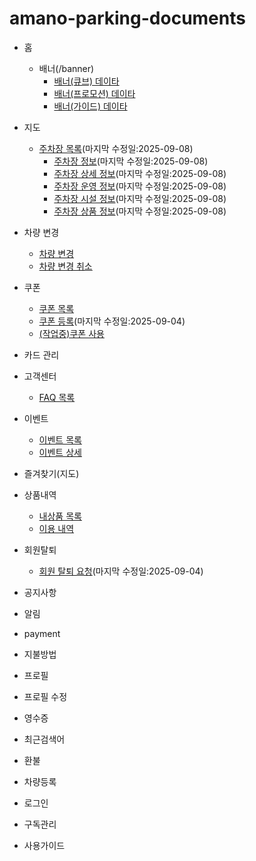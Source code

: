 # amano-parking-documents

- 홈
    - 배너(/banner)
        - [배너(큐브) 데이타](./documents/api/home/home_cube_dto/HomeCubeDto/overview.md)
        - [배너(프로모션) 데이타](./documents/api/home/home_promotion_dto/HomePromotionDto/overview.md)
        - [배너(가이드) 데이타](./documents/api/home/home_guide_dto/HomeGuideDto/overview.md)

- 지도
    - [주차장 목록](./documents/api/plots/plot_dto/PlotDto/overview.md)(마지막 수정일:2025-09-08)
        - [주차장 정보](./documents/api/plots/plot_dto/PlotInfoDto/overview.md)(마지막 수정일:2025-09-08)
        - [주차장 상세 정보](./documents/api/plots/plot_detail_dto/PlotDetailDto/overview.md)(마지막 수정일:2025-09-08)
        - [주차장 운영 정보](./documents/api/plots/plot_detail_dto/PlotOperationDto/overview.md)(마지막 수정일:2025-09-08)
        - [주차장 시설 정보](./documents/api/plots/plot_detail_dto/PlotFacilityOperationDto/overview.md)(마지막 수정일:2025-09-08)
        - [주차장 상품 정보](./documents/api/plots/plot_detail_dto/PlotProductOperationDto/overview.md)(마지막 수정일:2025-09-08)
- 차량 변경
    - [차량 변경](./documents/api/car_change/car_change_dto/CarChangeDto/overview.md)
    - [차량 변경 취소](./documents/api/car_change/car_change_dto/CarChangeCancelDto/overview.md)
- 쿠폰
    - [쿠폰 목록](./documents/api/coupon/coupon_dto/CouponDto/overview.md)
    - [쿠폰 등록](./documents/api/coupon_registration/coupon_registration_dto/CouponRegistrationDto/overview.md)(마지막 수정일:2025-09-04)
    - [(작업중)쿠폰 사용](#)
- 카드 관리
- 고객센터
    - [FAQ 목록](./documents/api/customer/customer_dto/CustomerDto/overview.md)
- 이벤트
    - [이벤트 목록](./documents/api/event/event_dto/EventDto/overview.md)
    - [이벤트 상세](./documents/api/event/event_detail_dto/EventDetailDto/overview.md)
- 즐겨찾기(지도)
- 상품내역
    - [내상품 목록](./documents/api/history/history_prd_dto/HistoryPrdDto/overview.md)
    - [이용 내역](./documents/api/history/history_use_dto/HistoryUseDto/overview.md)
- 회원탈퇴
    - [회원 탈퇴 요청](./documents/api/leave/leave_dto/LeaveDto/overview.md)(마지막 수정일:2025-09-04)
- 공지사항
- 알림
- payment
- 지불방법
- 프로필
- 프로필 수정
- 영수증
- 최근검색어
- 환불
- 차량등록
- 로그인
- 구독관리
- 사용가이드